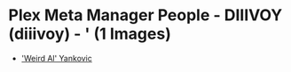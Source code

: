 # Plex Meta Manager People - DIIIVOY (diiivoy) - ' (1 Images)

* ['Weird Al' Yankovic](https://raw.githubusercontent.com/meisnate12/Plex-Meta-Manager-People-diiivoy/master/'/Images/%27Weird%20Al%27%20Yankovic.jpg)